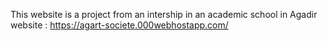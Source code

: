 This website is a project from an intership in an academic school in Agadir
website : https://agart-societe.000webhostapp.com/
